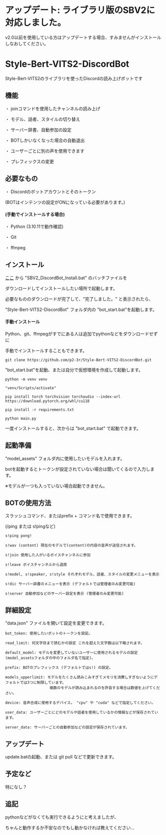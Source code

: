 # アップデート: ライブラリ版のSBV2に対応しました。

v2.0以前を使用している方はアップデートする場合、すみませんがインストールしなおしてください。

# Style-Bert-VITS2-DiscordBot

Style-Bert-VITS2のライブラリを使ったDiscordの読み上げボットです

## 機能

・ joinコマンドを使用したチャンネルの読み上げ

・ モデル、話者、スタイルの切り替え

・ サーバー辞書、自動参加の設定

・ BOTしかいなくなった場合の自動退出

・ ユーザーごとに別の声を使用できます

・ プレフィックスの変更

## 必要なもの

・ Discordのボットアカウントとそのトークン

(BOTはインテンツの設定がONになっている必要があります。)

#### (手動でインストールする場合)

・ Python (3.10.11で動作確認)

・ Git

・ ffmpeg

## インストール

[ここ](https://github.com/p2-3r/Style-Bert-VITS2-DiscordBot/releases/download/v2.0/SBV2_DiscordBot_Install.bat) から "SBV2_DiscordBot_Install.bat" のバッチファイルを

ダウンロードしてインストールしたい場所で起動します。

必要なもののダウンロードが完了して、"完了しました。" と表示されたら、

"Style-Bert-VITS2-DiscordBot" フォルダ内の "bot_start.bat"を起動します。

#### 手動インストール

Python、git、ffmpegがすでにある人は追加でpythonなどをダウンロードせずに

手動でインストールすることもできます。

```
git clone https://github.com/p2-3r/Style-Bert-VITS2-DiscordBot.git
```

"bot_start.bat"を起動、または自分で仮想環境を作成して起動します。

```
python -m venv venv

"venv/Scripts/activate"

pip install torch torchvision torchaudio --index-url https://download.pytorch.org/whl/cu118

pip install -r requirements.txt

python main.py
```

一度インストールすると、次からは "bot_start.bat" で起動できます。

## 起動準備

"model_assets" フォルダ内に使用したいモデルを入れます。

botを起動するとトークンが設定されていない場合は聞いてくるので入力します。

※モデルが一つも入っていない場合起動できません。

## BOTの使用方法

スラッシュコマンド、またはprefix + コマンド名で使用できます。 

(/ping または s!pingなど)

```
s!ping pong!

s!wav (content) 現在のモデルで(content)の内容の音声が送信されます。

s!join 使用した人がいるボイスチャンネルに参加

s!leave ボイスチャンネルから退席

s!model, s!speaker, s!style それぞれモデル、話者、スタイルの変更メニューを表示

s!dic サーバー辞書のメニューを表示 (デフォルトでは管理者のみ変更可能)

s!server 自動参加などのサーバー設定を表示 (管理者のみ変更可能)
```

## 詳細設定

"data.json" ファイルを開いて設定を変更できます。

```
bot_token: 使用したいボットのトークンを設定。

read_limit: 何文字目まで読むかの設定 これを超えた文字数は以下略されます。

default_model: モデルを変更していないユーザーに使用されるモデルの設定 (model_assetsフォルダの中のフォルダ名で指定)。

prefix: BOTのプレフィックス (デフォルトではs!) の設定。

models_upperlimit: モデルをたくさん読みこみすぎてメモリを消費しすぎないようにデフォルトでは3つに制限しています。
                    複数のモデルが読み込まれるのを許容する場合は数値を上げてください。

device: 音声合成に使用するデバイス。 "cpu" や "cuda" などで指定してください。

user_data: ユーザーごとにどのモデルや話者を使用しているかの情報などが保存されています。

server_data: サーバーごとの自動参加などの設定が保存されています。
```

## アップデート

update.batの起動、または git pull などで更新できます。

## 予定など

特になし？

## 追記

pythonなどがなくても実行できるようにと考えましたが、

ちゃんと動作するか不安なのでもし動かなければ教えてください...
